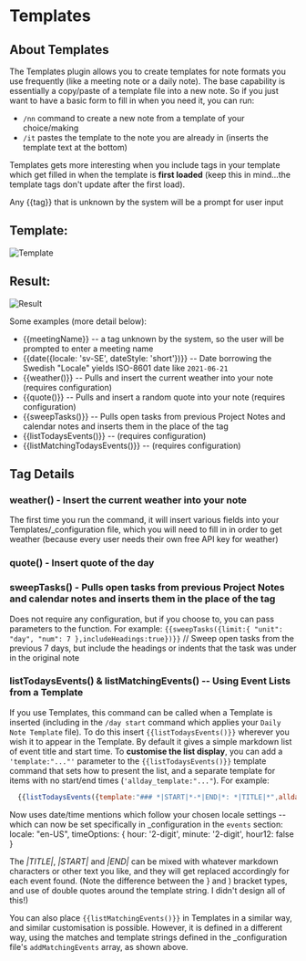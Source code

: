 # Templates

## About Templates
The Templates plugin allows you to create templates for note formats you use frequently (like a meeting note or a daily note). The base capability is essentially a copy/paste of a template file into a new note. So if you just want to have a basic form to fill in when you need it, you can run:
- `/nn` command to create a new note from a template of your choice/making
- `/it` pastes the template to the note you are already in (inserts the template text at the bottom)

Templates gets more interesting when you include tags in your template which get filled in when the template is **first loaded** (keep this in mind...the template tags don't update after the first load).

Any {{tag}} that is unknown by the system will be a prompt for user input

## Template:
![Template](https://user-images.githubusercontent.com/3582514/120062159-8dc0c880-c015-11eb-842e-80473dc663f0.png)
## Result:
![Result](https://user-images.githubusercontent.com/3582514/120062165-90bbb900-c015-11eb-8e5c-2912ff33dc87.png)

Some examples (more detail below):
- {{meetingName}} -- a tag unknown by the system, so the user will be prompted to enter a meeting name
- {{date({locale: 'sv-SE', dateStyle: 'short'})}} -- Date borrowing the Swedish "Locale" yields ISO-8601 date like `2021-06-21`
- {{weather()}} -- Pulls and insert the current weather into your note (requires configuration)
- {{quote()}} -- Pulls and insert a random quote into your note (requires configuration)
- {{sweepTasks()}} -- Pulls open tasks from previous Project Notes and calendar notes and inserts them in the place of the tag
- {{listTodaysEvents()}} -- (requires configuration)
- {{listMatchingTodaysEvents()}} -- (requires configuration)

## Tag Details

### weather() - Insert the current weather into your note
The first time you run the command, it will insert various fields into your Templates/_configuration file, which you will need to fill in in order to get weather (because every user needs their own free API key for weather)

### quote() - Insert quote of the day

### sweepTasks() - Pulls open tasks from previous Project Notes and calendar notes and inserts them in the place of the tag
Does not require any configuration, but if you choose to, you can pass parameters to the function. For example:
`{{sweepTasks({limit:{ "unit": "day", "num": 7 },includeHeadings:true})}}`  // Sweep open tasks from the previous 7 days, but include the headings or indents that the task was under in the original note

### listTodaysEvents() & listMatchingEvents() -- Using Event Lists from a Template
If you use Templates, this command can be called when a Template is inserted (including in the `/day start` command which applies your `Daily Note Template` file). To do this insert `{{listTodaysEvents()}}` wherever you wish it to appear in the Template.  By default it gives a simple markdown list of event title and start time.  To **customise the list display**, you can add a `'template:"..."'` parameter to the `{{listTodaysEvents()}}` template command that sets how to present the list, and a separate template for items with no start/end times (`'allday_template:"..."`). For example:

```javascript
  {{listTodaysEvents({template:"### *|START|*-*|END|*: *|TITLE|*",allday_template:"### *|TITLE|*"})}}
```
Now uses date/time mentions which follow your chosen locale settings -- which can now be set specifically in _configuration in the `events` section:
   locale: "en-US",
    timeOptions: { hour: '2-digit', minute: '2-digit', hour12: false }

The *|TITLE|*, *|START|* and *|END|* can be mixed with whatever markdown characters or other text you like, and they will get replaced accordingly for each event found. (Note the difference between the } and ) bracket types, and use of double quotes around the template string. I didn't design all of this!)

You can also place  `{{listMatchingEvents()}}` in Templates in a similar way, and similar customisation is possible. However, it is defined in a different way, using the matches and template strings defined in the \_configuration file's `addMatchingEvents` array, as shown above.